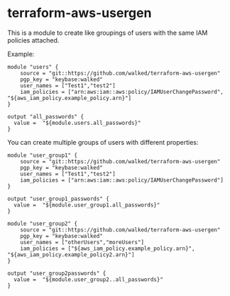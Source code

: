 # terraform-aws-usergen

This is a module to create like groupings of users with the same IAM policies attached.

Example:
```hcl
module "users" {
    source = "git::https://github.com/walked/terraform-aws-usergen"
    pgp_key = "keybase:walked"
    user_names = ["Test1","test2"]
    iam_policies = ["arn:aws:iam::aws:policy/IAMUserChangePassword", "${aws_iam_policy.example_policy.arn}"]    
}

output "all_passwords" {
  value =  "${module.users.all_passwords}"
}
```

You can create multiple groups of users with different properties:

```hcl
module "user_group1" {
    source = "git::https://github.com/walked/terraform-aws-usergen"
    pgp_key = "keybase:walked"
    user_names = ["Test1","test2"]
    iam_policies = ["arn:aws:iam::aws:policy/IAMUserChangePassword"]    
}

output "user_group1_passwords" {
  value =  "${module.user_group1.all_passwords}"
}

module "user_group2" {
    source = "git::https://github.com/walked/terraform-aws-usergen"
    pgp_key = "keybase:walked"
    user_names = ["otherUsers","moreUsers"]
    iam_policies = ["${aws_iam_policy.example_policy.arn}", "${aws_iam_policy.example_policy2.arn}"]    
}

output "user_group2passwords" {
  value =  "${module.user_group2..all_passwords}"
}
```